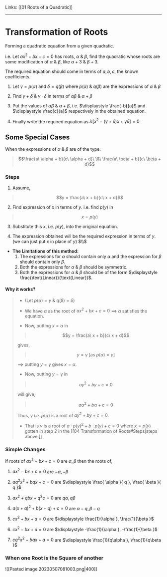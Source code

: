 Links: [[01 Roots of a Quadratic]]
___
# Transformation of Roots
Forming a quadratic equation from a given quadratic. 

i.e. Let $ax^2+bx+c=0$ has roots, $\alpha\ \&\ \beta$, find the quadratic whose roots are some modification of $\alpha\ \&\ \beta$, like $\alpha+3\ \&\ \beta+3$.

The required equation should come in terms of $a,b,c$, the known coefficients.


1. Let $\gamma = p(\alpha)$ and $\delta = q(\beta)$ where $p(\alpha)\ \&\ q(\beta)$ are the expressions of $\alpha\ \&\ \beta$

2. Find $\gamma + \delta$ & $\gamma \cdot \delta$ in terms of $\alpha \beta$ & $\alpha + \beta$

3. Put the values of $\alpha \beta$ & $\alpha + \beta$, i.e. $\displaystyle \frac{-b}{a}$ and $\displaystyle \frac{c}{a}$ respectively in the obtained equation. 

4. Finally write the required equation as $\lambda[x^{2} - (\gamma + \delta)x + \gamma \delta] = 0$.

## Some Special Cases
When the expressions of $\alpha\ \&\ \beta$ are of the type:
> $$\frac{a\ \alpha + b}{c\ \alpha + d}\ \&\ \frac{a\ \beta + b}{c\ \beta + d}$$

### Steps
1. Assume,
>    $$y = \frac{a\ x + b}{c\ x + d}$$ 

2. Find expression of $x$ in terms of $y$. 
   i.e. find $p(y)$ in 
>    $$ x = p(y)$$

3. Substitute this $x$, i.e. $p(y)$, into the original equation. 

4. The expression obtained will be the required expression in terms of $y$. (we can just put $x$ in place of $y$)
   $\\$

- **The Limitations of this method:** 
	1. The expressions for $\alpha$ should contain only $\alpha$ and the expression for $\beta$ should contain only $\beta$.
	1. Both the expressions for $\alpha\ \&\ \beta$ should be symmetric.
	1. Both the expressions for $\alpha\ \&\ \beta$ should be of the form $\displaystyle \frac{\text{Linear}}{\text{Linear}}$.


#### Why it works?
> - (Let $p(\alpha)=\gamma\ \&\ q(\beta)=\delta$)
> 
> - We have $\alpha$ as the root of $ax^2+bx+c=0$
>   $\implies$ $\alpha$ satisfies the equation. 
> 
> - Now, putting $x = \alpha$ in 
> >  $$y = \frac{a\ x + b}{c\ x + d}$$ 
> 
>   gives, 
> >   $$y = \gamma \text{ [as } p(\alpha) = \gamma]$$
> 
>   $\implies$ putting $y = \gamma$ gives $x = \alpha$. 
>   
> - Now, putting $y=\gamma$ in 
>  > $$ay^2+by+c=0$$ 
>  
>   will give, 
>   > $$a \alpha^{2} + b \alpha + c = 0$$
>  
>  Thus, $\gamma\ i.e.\ p(\alpha)$ is a root of $ay^2+by+c=0$.
>  
>  - That is $\gamma$ is a root of $a \cdot p(y)^2+b\cdot p(y)+c=0$ where $x = p(y)$ gotten in step 2 in the [[04 Transformation of Roots#Steps|steps above.]]

### Simple Changes
If roots of $ax^{2}+bx+c = 0$ are $\alpha, \beta$
then the roots of,

1. $ax^{2}-bx+c=0$ are $-\alpha,-\beta$

2. $aq^{2}x^{2} + bqx + c = 0$ are $\displaystyle \frac{ \alpha  }{ q }, \frac{ \beta  }{ q }$ 

3. $ax^{2} + qbx + q^{2}c = 0$ are $q\alpha, q\beta$ 

4. $a(x+q)^{2} + b(x+q) + c = 0$ are $\alpha-q, \beta-q$

5. $cx^{2} + bx + a = 0$ are $\displaystyle \frac{1}{\alpha }, \frac{1}{\beta }$

5. $cx^{2} - bx + a = 0$ are $\displaystyle -\frac{1}{\alpha }, -\frac{1}{\beta }$

5. $cq^{2}x^{2} - bqx + a = 0$ are $\displaystyle \frac{1}{q\alpha }, \frac{1}{q\beta }$


### When one Root is the Square of another
![[Pasted image 20230507081003.png|400]]












